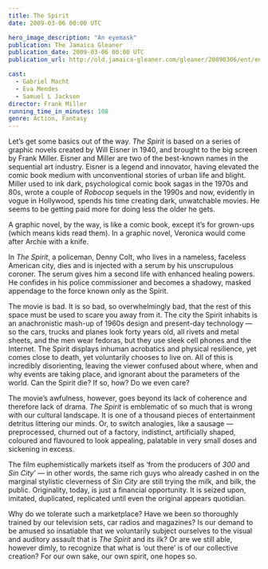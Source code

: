 ```yaml
---
title: The Spirit
date: 2009-03-06 00:00 UTC

hero_image_description: "An eyemask"
publication: The Jamaica Gleaner
publication_date: 2009-03-06 00:00 UTC
publication_url: http://old.jamaica-gleaner.com/gleaner/20090306/ent/ent3.html

cast:
  - Gabriel Macht
  - Eva Mendes
  - Samuel L Jackson
director: Frank Miller
running_time_in_minutes: 108
genre: Action, Fantasy
---
```


Let’s get some basics out of the way. *The Spirit* is based on a series of
graphic novels created by Will Eisner in 1940, and brought to the big screen by
Frank Miller. Eisner and Miller are two of the best-known names in the
sequential art industry. Eisner is a legend and innovator, having elevated the
comic book medium with unconventional stories of urban life and blight. Miller
used to ink dark, psychological comic book sagas in the 1970s and 80s, wrote a
couple of *Robocop* sequels in the 1990s and now, evidently in vogue in
Hollywood, spends his time creating dark, unwatchable movies. He seems to be
getting paid more for doing less the older he gets.

A graphic novel, by the way, is like a comic book, except it’s for grown-ups
(which means kids read them). In a graphic novel, Veronica would come after
Archie with a knife.

In *The Spirit*, a policeman, Denny Colt, who lives in a nameless, faceless
American city, dies and is injected with a serum by his unscrupulous coroner.
The serum gives him a second life with enhanced healing powers. He confides in
his police commissioner and becomes a shadowy, masked appendage to the force
known only as the Spirit.

The movie is bad. It is so bad, so overwhelmingly bad, that the rest of this
space must be used to scare you away from it. The city the Spirit inhabits is an
anachronistic mash-up of 1960s design and present-day technology — so the cars,
trucks and planes look forty years old, all rivets and metal sheets, and the men
wear fedoras, but they use sleek cell phones and the Internet. The Spirit
displays inhuman acrobatics and physical resilience, yet comes close to death,
yet voluntarily chooses to live on. All of this is incredibly disorienting,
leaving the viewer confused about where, when and why events are taking place,
and ignorant about the parameters of the world. Can the Spirit die? If so, how?
Do we even care?

The movie’s awfulness, however, goes beyond its lack of coherence and therefore
lack of drama. *The Spirit* is emblematic of so much that is wrong with our
cultural landscape. It is one of a thousand pieces of entertainment detritus
littering our minds. Or, to switch analogies, like a sausage — preprocessed,
churned out of a factory, indistinct, artificially shaped, coloured and
flavoured to look appealing, palatable in very small doses and sickening in
excess.

The film euphemistically markets itself as ‘from the producers of *300* and *Sin
City*’ — in other words, the same rich guys who already cashed in on the
marginal stylistic cleverness of *Sin City* are still trying the milk, and bilk,
the public. Originality, today, is just a financial opportunity. It is seized
upon, imitated, duplicated, replicated until even the original appears
quotidian.

Why do we tolerate such a marketplace? Have we been so thoroughly trained by our
television sets, car radios and magazines? Is our demand to be amused so
insatiable that we voluntarily subject ourselves to the visual and auditory
assault that is *The Spirit* and its ilk? Or are we still able, however dimly,
to recognize that what is ‘out there’ is of our collective creation? For our own
sake, our own spirit, one hopes so.
